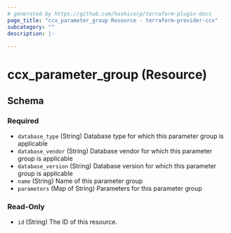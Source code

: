 ```yaml
---
# generated by https://github.com/hashicorp/terraform-plugin-docs
page_title: "ccx_parameter_group Resource - terraform-provider-ccx"
subcategory: ""
description: |-
  
---
```


# ccx_parameter_group (Resource)





<!-- schema generated by tfplugindocs -->
## Schema

### Required

- `database_type` (String) Database type for which this parameter group is applicable
- `database_vendor` (String) Database vendor for which this parameter group is applicable
- `database_version` (String) Database version for which this parameter group is applicable
- `name` (String) Name of this parameter group
- `parameters` (Map of String) Parameters for this parameter group

### Read-Only

- `id` (String) The ID of this resource.
